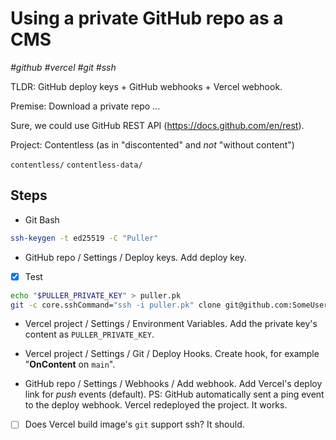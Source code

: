 # Using a private GitHub repo as a CMS
_#github #vercel #git #ssh_

TLDR: GitHub deploy keys + GitHub webhooks + Vercel webhook.

Premise:
Download a private repo
...

Sure, we could use GitHub REST API (https://docs.github.com/en/rest).

Project: Contentless (as in "discontented" and _not_ "without content")

`contentless/`
`contentless-data/`


## Steps

- Git Bash
```sh
ssh-keygen -t ed25519 -C "Puller"
```

- GitHub repo / Settings / Deploy keys.
Add deploy key.

- [x] Test
```sh
echo "$PULLER_PRIVATE_KEY" > puller.pk
git -c core.sshCommand="ssh -i puller.pk" clone git@github.com:SomeUsername/my-content.git
```

- Vercel project / Settings / Environment Variables.
Add the private key's content as `PULLER_PRIVATE_KEY`.

- Vercel project / Settings / Git / Deploy Hooks.
Create hook, for example "**OnContent** on `main`".

- GitHub repo / Settings / Webhooks / Add webhook.
Add Vercel's deploy link for _push_ events (default).
PS: GitHub automatically sent a ping event to the deploy webhook. Vercel redeployed the project. It works.


- [ ] Does Vercel build image's `git` support ssh?
It should.
